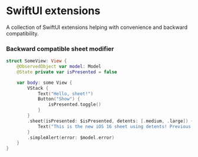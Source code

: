 # SwiftUI extensions

A collection of SwiftUI extensions helping with convenience and backward compatibility.

### Backward compatible sheet modifier

```swift
struct SomeView: View {
    @ObservedObject var model: Model
    @State private var isPresented = false

    var body: some View {
        VStack {
            Text("Hello, sheet!")
            Button("Show") {
                isPresented.toggle()
            }
        }
        .sheet(isPresented: $isPresented, detents: [.medium, .large]) {
            Text("This is the new iOS 16 sheet using detents! Previous iOS versions will display a regular sheet.")
        }
        .simpleAlert(error: $model.error)
    }
}
```
